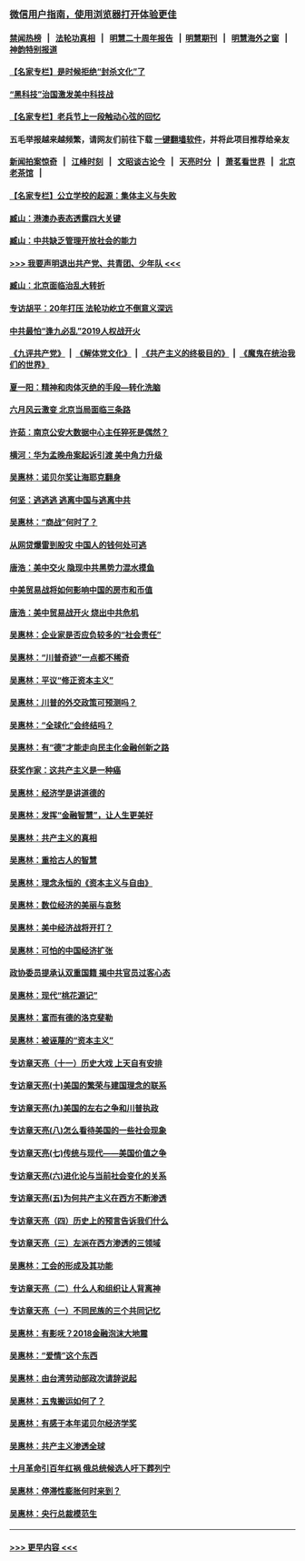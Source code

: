 ### [微信用户指南，使用浏览器打开体验更佳](https://github.com/gfw-breaker/banned-news1/blob/master/indexes/wechat-guide.md?t=0)
#### [禁闻热榜](热点新闻.md?t=0)  &nbsp;&nbsp;|&nbsp;&nbsp; [法轮功真相](https://github.com/gfw-breaker/truth/blob/master/README.md?t=0) &nbsp;&nbsp;|&nbsp;&nbsp; [明慧二十周年报告](https://github.com/gfw-breaker/mh-reports/blob/master/README.md?t=0) &nbsp;&nbsp;|&nbsp;&nbsp;[明慧期刊](https://github.com/gfw-breaker/mh-qikan) &nbsp;&nbsp;|&nbsp;&nbsp; [明慧海外之窗](https://github.com/gfw-breaker/mh-news/blob/master/README.md?t=0) &nbsp;&nbsp;|&nbsp;&nbsp; [神韵特别报道](https://github.com/gfw-breaker/mh-news/blob/master/shenyun.md?t=0)
#### [【名家专栏】是时候拒绝“封杀文化”了](../pages/nsc423/n11814093.md?t=02162333) 
#### [“黑科技”治国激发美中科技战](../pages/nsc423/n11638056.md?t=02162333) 
#### [【名家专栏】老兵节上一段触动心弦的回忆](../pages/nsc423/n11646016.md?t=02162333) 
#### 五毛举报越来越频繁，请网友们前往下载 [一键翻墙软件](https://github.com/gfw-breaker/ssr-accounts)，并将此项目推荐给亲友
#### [新闻拍案惊奇](https://github.com/gfw-breaker/banned-news1/blob/master/pages/link4.md) &nbsp;&nbsp;|&nbsp;&nbsp; [江峰时刻](https://github.com/gfw-breaker/banned-news1/blob/master/pages/link4.md) &nbsp;&nbsp;|&nbsp;&nbsp; [文昭谈古论今](https://github.com/gfw-breaker/banned-news1/blob/master/pages/link4.md) &nbsp;&nbsp;|&nbsp;&nbsp; [天亮时分](https://github.com/gfw-breaker/banned-news1/blob/master/pages/link4.md) &nbsp;&nbsp;|&nbsp;&nbsp; [萧茗看世界](https://github.com/gfw-breaker/banned-news1/blob/master/pages/link4.md) &nbsp;&nbsp;|&nbsp;&nbsp; [北京老茶馆](https://github.com/gfw-breaker/banned-news1/blob/master/pages/link4.md) &nbsp;&nbsp;|&nbsp;&nbsp; 
#### [【名家专栏】公立学校的起源：集体主义与失败](../pages/nsc423/n11601833.md?t=02162333) 
#### [臧山：港澳办表态透露四大关键](../pages/nsc423/n11421628.md?t=02162333) 
#### [臧山：中共缺乏管理开放社会的能力](../pages/nsc423/n11407457.md?t=02162333) 
#### [>>> 我要声明退出共产党、共青团、少年队 <<<](https://github.com/begood0513/goodnews/blob/master/quit/letter.md) 
#### [臧山：北京面临治乱大转折](../pages/nsc423/n11406895.md?t=02162333) 
#### [专访胡平：20年打压 法轮功屹立不倒意义深远](../pages/nsc423/n11398800.md?t=02162333) 
#### [中共最怕“逢九必乱”2019人权战开火](../pages/nsc423/n11385248.md?t=02162333) 
#### [《九评共产党》](https://github.com/begood0513/9ping.md/blob/master/README.md) &nbsp;|&nbsp; [《解体党文化》](../../../../jtdwh.md/blob/master/README.md)  &nbsp;|&nbsp; [《共产主义的终极目的》](../../../../gczydzjmd.md/blob/master/README.md) &nbsp;|&nbsp; [《魔鬼在统治我们的世界》](../../../../mgztzwmdsj.md/blob/master/README.md) 
#### [夏一阳：精神和肉体灭绝的手段—转化洗脑](../pages/nsc423/n11368250.md?t=02162333) 
#### [六月风云激变 北京当局面临三条路](../pages/nsc423/n11313668.md?t=02162333) 
#### [许茹：南京公安大数据中心主任猝死是偶然？](../pages/nsc423/n11064744.md?t=02162333) 
#### [横河：华为孟晚舟案起诉引渡 美中角力升级](../pages/nsc423/n11027230.md?t=02162333) 
#### [吴惠林：诺贝尔奖让海耶克翻身](../pages/nsc423/n10890049.md?t=02162333) 
#### [何坚：逃逃逃 逃离中国与逃离中共](../pages/nsc423/n10592891.md?t=02162333) 
#### [吴惠林：“商战”何时了？](../pages/nsc423/n10573558.md?t=02162333) 
#### [从网贷爆雷到股灾 中国人的钱何处可逃](../pages/nsc423/n10572800.md?t=02162333) 
#### [唐浩：美中交火 隐现中共黑势力混水摸鱼](../pages/nsc423/n10544040.md?t=02162333) 
#### [中美贸易战将如何影响中国的房市和币值](../pages/nsc423/n10543697.md?t=02162333) 
#### [唐浩：美中贸易战开火 烧出中共危机](../pages/nsc423/n10540126.md?t=02162333) 
#### [吴惠林：企业家是否应负较多的“社会责任”](../pages/nsc423/n10535022.md?t=02162333) 
#### [吴惠林：“川普奇迹”一点都不稀奇](../pages/nsc423/n10512808.md?t=02162333) 
#### [吴惠林：平议“修正资本主义”](../pages/nsc423/n10495724.md?t=02162333) 
#### [吴惠林：川普的外交政策可预测吗？](../pages/nsc423/n10462387.md?t=02162333) 
#### [吴惠林：“全球化”会终结吗？](../pages/nsc423/n10452838.md?t=02162333) 
#### [吴惠林：有“德”才能走向民主化金融创新之路](../pages/nsc423/n10432292.md?t=02162333) 
#### [获奖作家：这共产主义是一种癌](../pages/nsc423/n10431541.md?t=02162333) 
#### [吴惠林：经济学是讲道德的](../pages/nsc423/n10398014.md?t=02162333) 
#### [吴惠林：发挥“金融智慧”，让人生更美好](../pages/nsc423/n10375019.md?t=02162333) 
#### [吴惠林：共产主义的真相](../pages/nsc423/n10351394.md?t=02162333) 
#### [吴惠林：重拾古人的智慧](../pages/nsc423/n10337691.md?t=02162333) 
#### [吴惠林：理念永恒的《资本主义与自由》](../pages/nsc423/n10316274.md?t=02162333) 
#### [吴惠林：数位经济的美丽与哀愁](../pages/nsc423/n10292946.md?t=02162333) 
#### [吴惠林：美中经济战将开打？](../pages/nsc423/n10258825.md?t=02162333) 
#### [吴惠林：可怕的中国经济扩张](../pages/nsc423/n10219147.md?t=02162333) 
#### [政协委员提承认双重国籍 揭中共官员过客心态](../pages/nsc423/n10208809.md?t=02162333) 
#### [吴惠林：现代“桃花源记”](../pages/nsc423/n10185234.md?t=02162333) 
#### [吴惠林：富而有德的洛克斐勒](../pages/nsc423/n10142264.md?t=02162333) 
#### [吴惠林：被诬蔑的“资本主义”](../pages/nsc423/n10124816.md?t=02162333) 
#### [专访章天亮（十一）历史大戏 上天自有安排](../pages/nsc423/n10094905.md?t=02162333) 
#### [专访章天亮(十)美国的繁荣与建国理念的联系](../pages/nsc423/n10094899.md?t=02162333) 
#### [专访章天亮(九)美国的左右之争和川普执政](../pages/nsc423/n10094889.md?t=02162333) 
#### [专访章天亮(八)怎么看待美国的一些社会现象](../pages/nsc423/n10094857.md?t=02162333) 
#### [专访章天亮(七)传统与现代——美国价值之争](../pages/nsc423/n10093140.md?t=02162333) 
#### [专访章天亮(六)进化论与当前社会变化的关系](../pages/nsc423/n10092036.md?t=02162333) 
#### [专访章天亮(五)为何共产主义在西方不断渗透](../pages/nsc423/n10083620.md?t=02162333) 
#### [专访章天亮（四）历史上的预言告诉我们什么](../pages/nsc423/n10083606.md?t=02162333) 
#### [专访章天亮（三）左派在西方渗透的三领域](../pages/nsc423/n10081115.md?t=02162333) 
#### [吴惠林：工会的形成及其功能](../pages/nsc423/n10080633.md?t=02162333) 
#### [专访章天亮（二）什么人和组织让人背离神](../pages/nsc423/n10076637.md?t=02162333) 
#### [专访章天亮（一）不同民族的三个共同记忆](../pages/nsc423/n10074188.md?t=02162333) 
#### [吴惠林：有影呒？2018金融泡沫大地震](../pages/nsc423/n10040534.md?t=02162333) 
#### [吴惠林：“爱情”这个东西](../pages/nsc423/n10019423.md?t=02162333) 
#### [吴惠林：由台湾劳动部政次请辞说起](../pages/nsc423/n9979679.md?t=02162333) 
#### [吴惠林：五鬼搬运如何了？](../pages/nsc423/n9925338.md?t=02162333) 
#### [吴惠林：有感于本年诺贝尔经济学奖](../pages/nsc423/n9871883.md?t=02162333) 
#### [吴惠林：共产主义渗透全球](../pages/nsc423/n9812748.md?t=02162333) 
#### [十月革命引百年红祸 俄总统候选人吁下葬列宁](../pages/nsc423/n9810182.md?t=02162333) 
#### [吴惠林：停滞性膨胀何时来到？](../pages/nsc423/n9764136.md?t=02162333) 
#### [吴惠林：央行总裁模范生](../pages/nsc423/n9728134.md?t=02162333) 

----
#### [ >>> 更早内容 <<< ](../indexes/nsc423-earlier.md)
